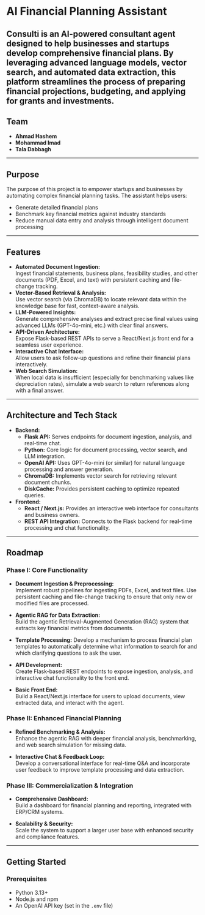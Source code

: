 # AI Financial Planning Assistant
**Consulti** is an AI-powered consultant agent designed to help businesses and startups develop comprehensive financial plans. By leveraging advanced language models, vector search, and automated data extraction, this platform streamlines the process of preparing financial projections, budgeting, and applying for grants and investments.
---
## Team
- **Ahmad Hashem** 
- **Mohammad Imad** 
- **Tala Dabbagh** 
---
## Purpose
The purpose of this project is to empower startups and businesses by automating complex financial planning tasks. The assistant helps users:
- Generate detailed financial plans
- Benchmark key financial metrics against industry standards
- Reduce manual data entry and analysis through intelligent document processing
---
## Features
- **Automated Document Ingestion:**  
  Ingest financial statements, business plans, feasibility studies, and other documents (PDF, Excel, and text) with persistent caching and file-change tracking.
- **Vector-Based Retrieval & Analysis:**  
  Use vector search (via ChromaDB) to locate relevant data within the knowledge base for fast, context-aware analysis.
- **LLM-Powered Insights:**  
  Generate comprehensive analyses and extract precise final values using advanced LLMs (GPT-4o-mini, etc.) with clear final answers.
- **API-Driven Architecture:**  
  Expose Flask-based REST APIs to serve a React/Next.js front end for a seamless user experience.
- **Interactive Chat Interface:**  
  Allow users to ask follow-up questions and refine their financial plans interactively.
- **Web Search Simulation:**  
  When local data is insufficient (especially for benchmarking values like depreciation rates), simulate a web search to return references along with a final answer.
---
## Architecture and Tech Stack
- **Backend:**  
  - **Flask API:** Serves endpoints for document ingestion, analysis, and real-time chat.
  - **Python:** Core logic for document processing, vector search, and LLM integration.
  - **OpenAI API:** Uses GPT-4o-mini (or similar) for natural language processing and answer generation.
  - **ChromaDB:** Implements vector search for retrieving relevant document chunks.
  - **DiskCache:** Provides persistent caching to optimize repeated queries.
- **Frontend:**  
  - **React / Next.js:** Provides an interactive web interface for consultants and business owners.
  - **REST API Integration:** Connects to the Flask backend for real-time processing and chat functionality.
---
## Roadmap
### Phase I: Core Functionality
- **Document Ingestion & Preprocessing:**  
  Implement robust pipelines for ingesting PDFs, Excel, and text files. Use persistent caching and file-change tracking to ensure that only new or modified files are processed.
  
- **Agentic RAG for Data Extraction:**  
  Build the agentic Retrieval-Augmented Generation (RAG) system that extracts key financial metrics from documents.  
- **Template Processing:** Develop a mechanism to process financial plan templates to automatically determine what information to search for and which clarifying questions to ask the user.
- **API Development:**  
  Create Flask-based REST endpoints to expose ingestion, analysis, and interactive chat functionality to the front end.
- **Basic Front End:**  
  Build a React/Next.js interface for users to upload documents, view extracted data, and interact with the agent.
### Phase II: Enhanced Financial Planning
- **Refined Benchmarking & Analysis:**  
  Enhance the agentic RAG with deeper financial analysis, benchmarking, and web search simulation for missing data.
  
- **Interactive Chat & Feedback Loop:**  
  Develop a conversational interface for real-time Q&A and incorporate user feedback to improve template processing and data extraction.
### Phase III: Commercialization & Integration
- **Comprehensive Dashboard:**  
  Build a dashboard for financial planning and reporting, integrated with ERP/CRM systems.
  
- **Scalability & Security:**  
  Scale the system to support a larger user base with enhanced security and compliance features.
---
## Getting Started
### Prerequisites
- Python 3.13+
- Node.js and npm
- An OpenAI API key (set in the `.env` file)
